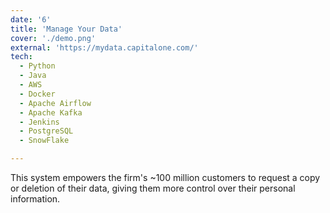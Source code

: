 ```yaml
---
date: '6'
title: 'Manage Your Data'
cover: './demo.png'
external: 'https://mydata.capitalone.com/'
tech:
  - Python
  - Java
  - AWS
  - Docker
  - Apache Airflow
  - Apache Kafka
  - Jenkins
  - PostgreSQL
  - SnowFlake

---
```


This system empowers the firm's ~100 million customers to request a copy or deletion of their data, giving them more control over their personal information.